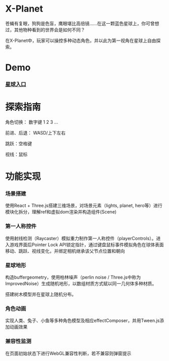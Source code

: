 # X-Planet
苍蝇有复眼，狗狗是色盲，鹰眼堪比高倍镜……在这一颗蓝色星球上，你可曾想过，其他物种看到的世界会是如何不同？

在X-Planet中，玩家可以操控多种动态角色，并以此为第一视角在星球上自由探索。

# Demo
### [星球入口](https://jujiex.github.io/XPlanet-/)

# 探索指南

角色切换： 数字键 1 2 3 ...

前进、后退： WASD/上下左右

跳跃：空格键

视线：鼠标


# 功能实现

### 场景搭建
使用React + Three.js搭建三维场景，对场景元素（lights, planet, hero等）进行模块化拆分，理解ref和虚拟dom渲染并构造组件(Scene)

### 第一人称控件
使用射线检测（Raycaster）模拟重力制作第一人称控件（playerControls）。进入游戏界面后Pointer Lock API锁定指针，通过键盘鼠标事件模拟角色在球体表面移动、跳跃、视线变化，并绑定相机继承该父节点位置和朝向

### 星球地形
构造buffergeometry，使用柏林噪声（perlin noise / Three.js中称为ImprovedNoise）生成随机地形，以数组材质方式赋以同一几何体多种材质。

搭建树木模型并在星球上随机分布。

### 角色动画
实现人类、兔子、小鱼等多种角色模型及相应effectComposer，并用Tween.js添加动画效果

### 兼容性监测
在页面初始状态下进行WebGL兼容性判断，若不兼容则弹窗提示



